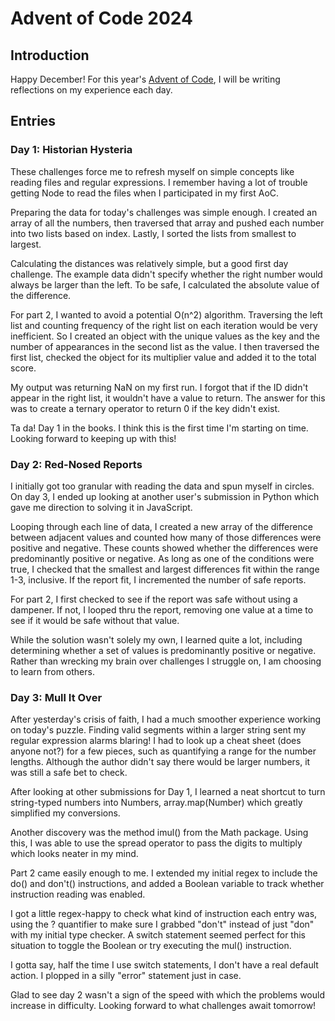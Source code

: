 # Advent of Code 2024

## Introduction

Happy December! For this year's [Advent of Code](https://adventofcode.com/), I will be writing reflections on my experience each day.

## Entries

### Day 1: Historian Hysteria

These challenges force me to refresh myself on simple concepts like reading files and regular expressions. I remember having a lot of trouble getting Node to read the files when I participated in my first AoC.

Preparing the data for today's challenges was simple enough. I created an array of all the numbers, then traversed that array and pushed each number into two lists based on index. Lastly, I sorted the lists from smallest to largest.

Calculating the distances was relatively simple, but a good first day challenge. The example data didn't specify whether the right number would always be larger than the left. To be safe, I calculated the absolute value of the difference.

For part 2, I wanted to avoid a potential O(n^2) algorithm. Traversing the left list and counting frequency of the right list on each iteration would be very inefficient. So I created an object with the unique values as the key and the number of appearances in the second list as the value. I then traversed the first list, checked the object for its multiplier value and added it to the total score.

My output was returning NaN on my first run. I forgot that if the ID didn't appear in the right list, it wouldn't have a value to return. The answer for this was to create a ternary operator to return 0 if the key didn't exist.

Ta da! Day 1 in the books. I think this is the first time I'm starting on time. Looking forward to keeping up with this!

### Day 2: Red-Nosed Reports

I initially got too granular with reading the data and spun myself in circles. On day 3, I ended up looking at another user's submission in Python which gave me direction to solving it in JavaScript.

Looping through each line of data, I created a new array of the difference between adjacent values and counted how many of those differences were positive and negative. These counts showed whether the differences were predominantly positive or negative. As long as one of the conditions were true, I checked that the smallest and largest differences fit within the range 1-3, inclusive. If the report fit, I incremented the number of safe reports.

For part 2, I first checked to see if the report was safe without using a dampener. If not, I looped thru the report, removing one value at a time to see if it would be safe without that value.

While the solution wasn't solely my own, I learned quite a lot, including determining whether a set of values is predominantly positive or negative. Rather than wrecking my brain over challenges I struggle on, I am choosing to learn from others.

### Day 3: Mull It Over

After yesterday's crisis of faith, I had a much smoother experience working on today's puzzle. Finding valid segments within a larger string sent my regular expression alarms blaring! I had to look up a cheat sheet (does anyone not?) for a few pieces, such as quantifying a range for the number lengths. Although the author didn't say there would be larger numbers, it was still a safe bet to check.

After looking at other submissions for Day 1, I learned a neat shortcut to turn string-typed numbers into Numbers, array.map(Number) which greatly simplified my conversions.

Another discovery was the method imul() from the Math package. Using this, I was able to use the spread operator to pass the digits to multiply which looks neater in my mind.

Part 2 came easily enough to me. I extended my initial regex to include the do() and don't() instructions, and added a Boolean variable to track whether instruction reading was enabled.

I got a little regex-happy to check what kind of instruction each entry was, using the ? quantifier to make sure I grabbed "don't" instead of just "don" with my initial type checker. A switch statement seemed perfect for this situation to toggle the Boolean or try executing the mul() instruction.

I gotta say, half the time I use switch statements, I don't have a real default action. I plopped in a silly "error" statement just in case.

Glad to see day 2 wasn't a sign of the speed with which the problems would increase in difficulty. Looking forward to what challenges await tomorrow!
